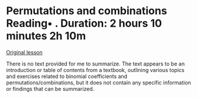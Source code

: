 # Permutations and combinations Reading• . Duration: 2 hours 10 minutes 2h 10m

[Original lesson](https://www.coursera.org/learn/uol-discrete-mathematics/supplement/SrkIZ/permutations-and-combinations)

There is no text provided for me to summarize. The text appears to be an introduction or table of contents from a textbook, outlining various topics and exercises related to binomial coefficients and permutations/combinations, but it does not contain any specific information or findings that can be summarized.


